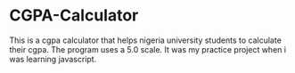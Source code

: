 # CGPA-Calculator
This is a cgpa calculator that helps nigeria university students to calculate their cgpa. The program uses a 5.0 scale. It was my practice project when i was learning javascript.
